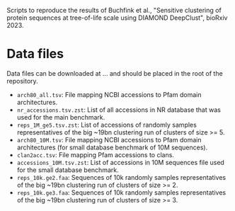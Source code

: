 Scripts to reproduce the results of Buchfink et al., "Sensitive clustering of protein sequences at tree-of-life scale using DIAMOND DeepClust", bioRxiv 2023.

# Data files

Data files can be downloaded at ... and should be placed in the root of the repository.

- `arch80_all.tsv`: File mapping NCBI accessions to Pfam domain architectures.
- `nr_accessions.tsv.zst`: List of all accessions in NR database that was used for the main benchmark.
- `reps_1M_ge5.tsv.zst`: List of accessions of randomly samples representatives of the big ~19bn clustering run of clusters of size >= 5.
- `arch80_10M.tsv`: File mapping NCBI accessions to Pfam domain architectures (for small database benchmark of 10M sequences).
- `clan2acc.tsv`: File mapping Pfam accessions to clans.
- `accessions_10M.tsv.zst`: List of accessions in 10M sequences file used for the small database benchmark. 
- `reps_10k.ge2.faa`: Sequences of 10k randomly samples representatives of the big ~19bn clustering run of clusters of size >= 2.
- `reps_10k.ge3.faa`: Sequences of 10k randomly samples representatives of the big ~19bn clustering run of clusters of size >= 3.
